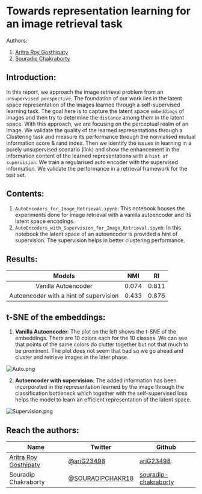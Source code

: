 # Towards representation learning for an image retrieval task

Authors:

1. [Aritra Roy Gosthipaty](https://app.wandb.ai/ariG23498)
2. [Souradip Chakraborty](https://app.wandb.ai/souradip)

## Introduction:

In this report, we approach the image retrieval problem from an `unsupervised perspective`. The foundation of our work lies in the latent space representation of the images learned through a self-supervised learning task. The goal here is to capture the latent space `embeddings` of images and then try to determine the `distance` among them in the latent space. With this approach, we are focusing on the perceptual realm of an image. We validate the quality of the learned representations through a Clustering task and measure its performance through the normalised mutual information score & rand index. Then we identify the issues in learning in a purely unsupervised scenario (link) and show the enhancement in the information content of the learned representations with a `hint of supervision`. We train a regularised auto encoder with the supervised information. We validate the performance in a retrieval framework for the test set.

## Contents:

1. `AutoEncoders_for_Image_Retrieval.ipynb`: This notebook houses the experiments done for image retrieval with a vanilla autoencoder and its latent space encodings.
2. `AutoEncoders_with_Supervision_for_Image_Retrieval.ipynb`: In this notebook the latent space of an autoencoder is provided a hint of supervision. The supervision helps in better clustering performance.

## Results:

|                 Models                 |  NMI  |  RI   |
| :------------------------------------: | :---: | :---: |
|          Vanilla Autoencoder           | 0.074 | 0.811 |
| Autoencoder with a hint of supervision | 0.433 | 0.876 |

## t-SNE of the embeddings:

1. **Vanilla Autoencoder**: The plot on the left shows the t-SNE of the embeddings. There are 10 colors each for the 10 classes. We can see that points of  the same colors do clutter together but not that much to be prominent.  The plot does not seem that bad so we go ahead and cluster and retrieve  images in the later phase.

![Auto.png](https://i.ibb.co/F66KdRj/t-sne-auto.png)

2. **Autoencoder with supervision**: The added information has been incorporated in the representation  learned by the image through the classification bottleneck which  together with the self-supervised loss helps the model to learn an  efficient representation of the latent space.

![Supervision.png](https://i.ibb.co/9rT9cjX/t-sne-auto-supervision.png)

## Reach the authors:

| Name                                         | Twitter                                                 | Github                                                       |
| -------------------------------------------- | ------------------------------------------------------- | ------------------------------------------------------------ |
| [Aritra Roy Gosthipaty](ariG23498.github.io) | [@ariG23498](https://twitter.com/ariG23498/)            | [ariG23498](https://github.com/ariG23498/)                   |
| Souradip Chakraborty                         | [@SOURADIPCHAKR18](https://twitter.com/SOURADIPCHAKR18) | [souradip-chakraborty](https://github.com/souradip-chakraborty) |